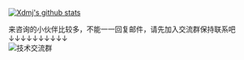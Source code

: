 
[![Xdmj's github stats](https://github-readme-stats.vercel.app/api?username=xuedingmiaojun&theme=cobalt)](https://github.com/anuraghazra/github-readme-stats)

来咨询的小伙伴比较多，不能一一回复邮件，请先加入交流群保持联系吧  
↓↓↓↓↓↓↓↓↓↓  
![技术交流群](https://raw.githubusercontent.com/xuedingmiaojun/xuedingmiaojun/master/qun.png)

<!--
**xuedingmiaojun/xuedingmiaojun** is a ✨ _special_ ✨ repository because its `README.md` (this file) appears on your GitHub profile.

Here are some ideas to get you started:

- 🔭 I’m currently working on ...
- 🌱 I’m currently learning ...
- 👯 I’m looking to collaborate on ...
- 🤔 I’m looking for help with ...
- 💬 Ask me about ...
- 📫 How to reach me: ...
- 😄 Pronouns: ...
- ⚡ Fun fact: ...
-->
